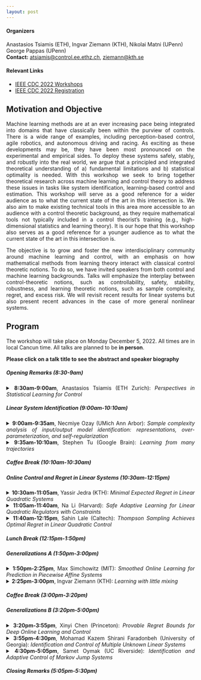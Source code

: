 ```yaml
---
layout: post
---
```

#### Organizers 
Anastasios Tsiamis (ETH), Ingvar Ziemann (KTH), Nikolai Matni (UPenn) George Pappas (UPenn)\
**Contact:** [atsiamis@control.ee.ethz.ch](atsiamis@control.ee.ethz.ch), [ziemann@kth.se](ziemann@kth.se)

#### Relevant Links
- [IEEE CDC 2022 Workshops](https://cdc2022.ieeecss.org/workshop/)
- [IEEE CDC 2022 Registration](https://cdc2022.ieeecss.org/registration/)

## Motivation and Objective

<div align="justify">Machine learning methods are at an ever increasing pace being integrated into domains that have classically been within the purview of controls. There is a wide range of examples, including perception-based control, agile robotics, and autonomous driving and racing. As exciting as these developments may be, they have been most pronounced on the experimental and empirical sides. To deploy these systems safely, stably, and robustly into the real world, we argue that a principled and integrated theoretical understanding of a) fundamental limitations and b) statistical optimality is needed. With this workshop we seek to bring together theoretical research across machine learning and control theory to address these issues in tasks like system identification, learning-based control and estimation. This workshop will serve as a good reference for a wider audience as to what the current state of the art in this intersection is. We also aim to make existing technical tools in this area more accessible to an audience with a control theoretic background, as they require mathematical tools not typically included in a control theorist’s training (e.g., high-dimensional statistics and learning theory). It is our hope that this workshop also serves as a good reference for a younger audience as to what the current state of the art in this intersection is. 

The objective is to grow and foster the new interdisciplinary community around machine learning and control, with an emphasis on how mathematical methods from learning theory interact with classical control theoretic notions. To do so, we have invited speakers from both control and machine learning backgrounds. Talks will emphasize the interplay between control-theoretic notions, such as controllability, safety, stability, robustness, and learning theoretic notions, such as sample complexity, regret, and excess risk. We will revisit recent results for linear systems but also present recent advances in the case of more general nonlinear systems.

## Program
The workshop will take place on Monday December 5, 2022. All times are in local Cancun time. All talks are planned to be <b>in person</b>.

**Please click on a talk title to see the abstract and speaker biography**

##### Opening Remarks (8:30-9am)
<details>
  <summary><strong>8:30am-9:00am</strong>, Anastasios Tsiamis (ETH Zurich):
    <i>Perspectives in Statistical Learning for Control</i>  </summary>
  <br>


  **Biography:**  Anastasios Tsiamis is a postdoctoral researcher at the Automatic Control Laboratory, ETH Zurich. He received his Ph.D. degree in electrical and systems engineering from the University of Pennsylvania (UPenn), Philadelphia, in 2022, under the supervision of George Pappas. He received his Diploma degree in electrical and computer engineering from the National Technical University of Athens, Greece, in 2014. His research interests include statistical learning for control, risk-aware control and optimization, and networked control systems. Anastasios Tsiamis was a finalist for the IFAC Young Author Prize in IFAC 2017 World Congress and a finalist for the Best Student Paper Award in ACC 2019.
</details>

##### Linear System Identification (9:00am-10:10am)
<details>
  <summary><strong>9:00am-9:35am</strong>, Necmiye Ozay (UMich Ann Arbor):
    <i>Sample complexity analysis of input/output model identification: representations, over-parameterization, and self-regularization</i>  </summary>
  <br>

  **Abstract:** In this talk we will review recent results on learning linear dynamical systems from input/output data. There are many different representations for linear systems like state space models, autoregressive models, impulse response. We show, in all these different settings, the learning accuracy for the ordinary least squares (OLS) estimator scales with one over the square root of the sample size, matching the sample complexity results in the static linear estimation problems. We will also highlight how some of the classical asymptotic system identification results can be recovered as special cases of our analysis framework. As an example, we will illustrate why overparameterization in an autoregressive model with external inputs does not lead to overfitting thanks to OLS having a self-regularization type property, which allows automatic recovery of system orders.

  **Biography:** Necmiye Ozay received her B.S. degree from Bogazici University, Istanbul in 2004, her M.S. degree from the Pennsylvania State University, University Park in 2006 and her Ph.D. degree from Northeastern University, Boston in 2010, all in electrical engineering. She was a postdoctoral scholar at the California Institute of Technology, Pasadena between 2010 and 2013. She joined the University of Michigan, Ann Arbor in 2013, where she is currently an associate professor of Electrical Engineering and Computer Science. She is also a member of the Michigan Robotics Institute. Dr. Ozay’s research interests include hybrid dynamical systems, control, optimization and formal methods with applications in cyber-physical systems, system identification, verification \& validation, autonomy and dynamic data analysis. Her papers received several awards. She received the 1938E Award and a Henry Russel Award from the University of Michigan for her contributions to teaching and research, and five young investigator awards, including NSF CAREER. She is also a recipient of the 2021 Antonio Ruberti Young Researcher Prize from the IEEE Control Systems Society for her fundamental contributions to the control and identification of hybrid and cyber-physical systems.
</details>



<details>
  <summary><strong>9:35am-10:10am</strong>, Stephen Tu (Google Brain):
    <i>Learning from many trajectories</i>  </summary>
  <br>

  **Abstract:** We initiate a study of supervised learning from many independent sequences ("trajectories") of non-independent covariates, reflecting tasks in sequence modeling, control, and reinforcement learning.  Conceptually, our multi-trajectory setup sits between two traditional settings in statistical learning theory: learning from independent examples and learning from a single auto-correlated sequence.  Our conditions for efficient learning generalize the former setting--trajectories must be non-degenerate in ways that extend standard requirements for independent examples. They do not require that trajectories be ergodic, long, nor strictly stable.
For linear least-squares regression, given $n$-dimensional examples produced by m trajectories, each of length $T$, we observe a notable change in statistical efficiency as the number of trajectories increases from a few (namely $m \leq n$) to many (namely $m\geq n$).  Specifically, we establish that the worst-case error rate for this problem is $n/(mT)$ whenever $m \geq n$.  Meanwhile, when $m \leq n$, we establish a (sharp) lower bound of $n^2/(m^2 T)$ on the worst-case error rate, realized by a simple, marginally unstable linear dynamical system.  A key upshot is that, in domains where trajectories regularly reset, the error rate eventually behaves as if all of the examples were independent altogether, drawn from their marginals.  As a corollary of our analysis, we also improve guarantees for the linear system identification problem. 
This is joint work with Roy Frostig and Mahdi Soltanolkotabi. 

  **Biography:**  Stephen Tu is a research scientist in the Google Brain robotics team in NYC. He obtained his PhD in EECS from UC Berkeley under the supervision of Ben Recht. Broadly speaking, his research is focused on understanding the statistical complexity of learning to control. 
</details>

##### Coffee Break (10:10am-10:30am)

##### Online Control and Regret in Linear Systems (10:30am-12:15pm)
<details>
  <summary><strong>10:30am-11:05am</strong>, Yassir Jedra (KTH):
    <i>Minimal Expected Regret in Linear Quadratic Systems</i> </summary>
  <br>

  **Abstract:**   We consider the problem of online learning in Linear 
Quadratic Control systems whose state transition and state-action 
transition matrices A and B may be initially unknown. We devise an 
online learning algorithm and provide guarantees on its expected 
regret. The regret  scalings we obtain are minimal in the time horizon 
and input and output dimensions  and match existing lower bounds. Existing online algorithms proceed  in epochs of 
(typically exponentially) growing durations.  The control policy is fixed 
within each epoch, which considerably simplifies the analysis of the 
estimation error on A and B and hence of the regret. Our algorithm  departs 
from this design choice: it is a simple variant of certainty-equivalence 
regulators, where the estimates of A and B and the resulting control 
policy can be updated as frequently as we wish, possibly at every step. 
Quantifying the impact of such a constantly-varying control policy on 
the performance of these estimates and on the regret constitutes one 
of the technical challenges tackled in this paper.

  **Biography:**  Yassir Jedra received a B.Sc. degree in 2015 and 
a M.Sc. degree in mathematics and computer science 
in 2018 from ENSIMAG Ecole National Superieure 
d’Informatique et de Mathematiques Appliquees, Grenoble, 
France; and a M.Sc. degree in Applied and Computational
Mathematics in 2018, from KTH The Royal Institute of 
Technology, Stockholm, Sweden. He is currently a Ph.D. 
student within the Division of Decision and Control Systems 
at KTH.
</details>



<details>
  <summary><strong>11:05am-11:40am</strong>, Na Li (Harvard):
    <i>Safe Adaptive Learning for Linear Quadratic Regulators with Constraints</i></summary>
  <br>

  **Abstract:**   We consider single-trajectory adaptive/online learning for linear quadratic regulator (LQR)  with an unknown system  and  constraints on  the states and actions.  The major challenges are two-fold: 1) how to ensure safety without  restarting the system, and 2) how to mitigate the inherent tension among exploration, exploitation, and safety.  To tackle these challenges, we propose a single-trajectory learning-based control algorithm that guarantees safety with high probability. Safety is achieved by robust certainty equivalence and a  SafeTransit algorithm. Further, we provide a sublinear regret bound compared with the optimal safe linear policy.  When developing the regret bound, we also establish a novel estimation error bound for nonlinear policies, which can be interesting on its own.
Joint work with: Yingying Li, Tianpeng Zhang, Subhro Das, Jeff Shamma, and Na Li

  **Biography:**  Na Li is a Gordon McKay professor in Electrical Engineering and Applied Mathematics at Harvard University.  She received her B.S. degree in Mathematics from Zhejiang University in 2007 and Ph.D. degree in Control and Dynamical systems from California Institute of Technology in 2013. She was a postdoctoral associate at the Massachusetts Institute of Technology 2013-2014.  Her research lies in the control, learning, and optimization of networked systems, including theory development, algorithm design, and applications to cyber-physical societal systems. She received the NSF career award, AFSOR Young Investigator Award, ONR Young Investigator Award,  Donald P. Eckman Award, McDonald Mentoring Award, along with some other awards.
</details>

<details>
  <summary><strong>11:40am-12:15pm</strong>, Sahin Lale (Caltech):
    <i>Thompson Sampling Achieves Optimal Regret in Linear Quadratic Control</i>  </summary>
  <br>

  **Abstract:** 
Thompson Sampling (TS) is an efficient method for decision-making under uncertainty, where an action is sampled from a carefully prescribed distribution which is updated based on the observed data. In this talk, we will study the problem of adaptive control of stabilizable linear-quadratic regulators (LQRs) using TS, where the system dynamics are unknown. Previous works have established that $\tilde{O}(\sqrt{T})$ frequentist regret is optimal for the adaptive control of LQRs. However, the existing methods either work only in restrictive settings, e.g., require a priori known stabilizing controllers, or utilize computationally intractable approaches. We propose an efficient TS algorithm for the adaptive control of LQRs that attains $\tilde{O}(\sqrt{T})$ regret, even for multidimensional systems, thereby solving the open problem posed in literature. Our result hinges on developing a novel lower bound on the probability that the TS provides an optimistic sample. By carefully prescribing an early exploration strategy and a policy update rule, we show that TS achieves order-optimal regret in adaptive control of multidimensional stabilizable LQRs without a priori known stabilizing controller.  

  **Biography:** Sahin Lale is a PhD candidate in the Department of Electrical Engineering at Caltech supervised by Prof. Anima Anandkumar and Prof. Babak Hassibi. Previously, he obtained his Master’s degree from Caltech in 2016 and his Bachelor’s degree from Bogazici University, Turkey, in 2015, both in electrical engineering. His research broadly focuses on control theory, reinforcement learning, machine learning and non-convex optimization. 
</details>

##### Lunch Break (12:15pm-1:50pm)

##### Generalizations A (1:50pm-3:00pm)
<details>
  <summary><strong>1:50pm-2:25pm</strong>, Max Simchowitz (MIT):
    <i>Smoothed Online Learning for Prediction in Piecewise Affine Systems</i> </summary>
  <br>

  **Abstract:** Hybrid systems are an important class of control systems, which are frequently employed to model contact in robotics. Despite recent progress in statistical learning of linear dynamics, theoretical foundations for learning in hybrid systems remain more sparse. This talk studies a special case of hybrid systems- piecewise affine dynamical (PWA) systems - and considers the problem of online prediction of the subsequent state, given access to the prior state sequence, but without direct supervision of the system modes (pieces). We demonstrate that, due to discontinuities in the dynamics, online prediction in such systems is hopeless. Nevertheless, we demonstrate that if instead the dynamics are subject to randomized smoothing, it is possible to achieve vanishing prediction error. Specifically, we introduce a low-regret prediction algorithm which is computationally efficient given access to an ERM oracle for offline PWA least-squares. We also show that our algorithm leads can be bootstrapped to achieve low-regret for  online simulation of horizon-H trajectories, with regret depending polynomially on horizon. This talk elucidates exciting new connections between the recent field of smoothed online learning, and the popular practice of randomized smoothing in planning-through-contact. 

  **Biography:** Max Simchowitz is a postdoctoral researcher under Russ Tedrake in the Robot Locomotion group, part of CSAIL at MIT. He received his PhD in the EECS department at UC Berkeley under Michael I. Jordan and Benjamin Recht, generously supported by Open Philanthropy, NSF GRFP, and Berkeley Fellowships, and was fortunate enough to receive a ICML best paper award. His work focuses broadly on machine learning theory, with a recent focus on the plentiful intersections between statistical learning theory, online learning, non-convex optimization, and control theory. 
</details>



<details>
  <summary><strong>2:25pm-3:00pm</strong>, Ingvar Ziemann (KTH):
    <i>Learning with little mixing</i>  </summary>
  <br>

  **Abstract:** We study square loss in a realizable time-series framework with martingale difference noise. Our main result is a fast rate excess risk bound
which shows that whenever a
*trajectory hypercontractivity* condition holds,
the risk of the least-squares estimator on dependent data matches the 
iid rate order-wise after a burn-in time.
This is in stark contrast to existing results in learning from dependent data, where
the effective sample size is deflated by a factor of the mixing-time of the underlying process,
even after burn-in.
Furthermore, our results allow the covariate process to exhibit long range correlations,
and do not require geometric ergodicity.
We call this phenomenon *learning with little mixing*.
Several examples are presented for which this phenomenon occurs: 
bounded function classes for
which the $L^2$ and $L^{2+\epsilon}$ norms are equivalent, 
finite state irreducible and aperiodic Markov chains,
and a broad family of infinite dimensional function classes 
based on subsets of $\ell^2(\mathbb{N})$ ellipsoids.
The key technical development is in using trajectory hypercontractivity to show 
that empirical $L^2$ lower isometry holds with only a mild dependence on the mixing-time
of the data generating process.
This is joint work with Stephen Tu.   

  **Biography:** Ingvar Ziemann is a PhD student at KTH supervised by Henrik Sandberg. His work focuses on the statistical and information-theoretic aspects of learning-enabled control. Before starting his PhD studies he obtained two sets of Master's and Bachelor's degrees in Mathematics (SU/KTH) and in Economics and Finance (SSE).  
</details>

##### Coffee Break (3:00pm-3:20pm)

##### Generalizations B (3:20pm-5:00pm)
<details>
  <summary><strong>3:20pm-3:55pm</strong>, Xinyi Chen (Princeton):
    <i>Provable Regret Bounds for Deep Online Learning and Control</i>  </summary>
  <br>

  **Abstract:** The use of deep neural networks has been highly successful in reinforcement learning and control, although few theoretical guarantees for deep learning exist for these problems. There are two main challenges for deriving performance guarantees: a) control has state information and thus is inherently online and b) deep networks are non-convex predictors for which online learning cannot provide provable guarantees in general.
Building on the linearization technique for overparameterized neural networks, we derive provable regret bounds for efficient online learning with deep neural networks. First we define an expressivity notion that is suited for agnostic and online deep learning. We then show that over any sequence of convex loss functions, any low-regret algorithm can be adapted to optimize the parameters of a neural network such that it competes with the best net in hindsight.  As an application, we obtain provable bounds for online and episodic control with deep neural network controllers.  

  **Biography:** Xinyi Chen is a PhD candidate in the Department of Computer Science at Princeton University advised by Prof. Elad Hazan. She is also affiliated with Google AI. Previously, she obtained her undergraduate degree from Princeton in Mathematics, where she received the Middleton Miller Prize. She is a recipient of the NSF Graduate Research Fellowship and a participant of EECS Rising Stars at UC Berkeley. 
</details>





<details>
  <summary><strong>3:55pm-4:30pm</strong>, Mohamad Kazem Shirani Faradonbeh (University of Georgia):
    <i>Identification and Control of Multiple Unknown Linear Systems</i>  </summary>
  <br>

  **Abstract:** Identification of multiple related linear systems and joint adaptive control policies for them, are problems of interest that remain unexplored to date. We develop a joint estimator of the transition matrices of multiple systems that share common basis matrices and establish finite-time bounds that reflect the influence of trajectory lengths, dimension, number of systems, and the transition matrices. The results are general and showcase the gains from pooling data across systems, in comparison to individual system identifications. We also discuss joint adaptive stabilization algorithms for stabilizing all systems, using the data of unstable state trajectories. An effective algorithm will be presented that stabilizes the family of dynamical systems in a short time period.  

  **Biography:** Mohamad Kazem Shirani Faradonbeh is an assistant professor of Data Science in the Department of Statistics at the University of Georgia. During Fall 2020, he was a fellow of Theory of Reinforcement Learning program in Simons Institute for the Theory of Computing at the University of California - Berkeley. Before that, he was a postdoctoral research associate with the Informatics Institute and with the Department of Statistics at the University of Florida. He received PhD in statistics from the University of Michigan, Ann Arbor in 2017, and BSc in electrical engineering from Sharif University of Technology, Tehran, Iran, in 2012.  
</details>

<details>
  <summary><strong>4:30pm-5:05pm</strong>, Samet Oymak (UC Riverside):
    <i>Identification and Adaptive Control of Markov Jump Systems</i>  </summary>
  <br>

  **Abstract:** 
Learning how to effectively control unknown dynamical systems is crucial for intelligent autonomous systems. This task becomes a significant challenge when the underlying dynamics are changing with time. Motivated by this challenge, in this talk, we discuss the problem of controlling an unknown Markov jump linear system (MJS) to optimize a quadratic objective. By taking a model-based perspective, we follow an identification-based adaptive control strategy. We first provide a system identification algorithm to learn the dynamics in each mode as well as the Markov transition matrix, underlying the evolution of the mode switches, from a single trajectory, and establish associated statistical guarantees. We then propose an adaptive control scheme that performs system identification together with certainty equivalent control to adapt the controllers in an episodic fashion. Combining our sample complexity results with MJS perturbation results for certainty equivalent control, we show that when the episode lengths are appropriately chosen, the proposed adaptive control scheme achieves $O(\sqrt(T))$ regret, which can be improved to $O(polylog(T))$ with partial knowledge of the system. Finally, we provide a discussion of technical innovations to handle Markovian jumps and mean-square stability as well as insights into system theoretic quantities that affect learning accuracy and control performance.


  **Biography:** Samet Oymak is an assistant professor of Electrical and Computer Engineering at the University of California, Riverside. During his postdoc, he was at UC Berkeley as a Simons Fellow and a member of AMPLab. He obtained his bachelor's degree from Bilkent University in 2009 and PhD degree from Caltech in 2015. At Caltech, he received the Charles Wilts Prize for the best departmental thesis. At UCR, he received an NSF CAREER award as well as a Research Scholar award from Google.
[Website](https://intra.ece.ucr.edu/~oymak/) 
</details>


##### Closing Remarks (5:05pm-5:30pm)

